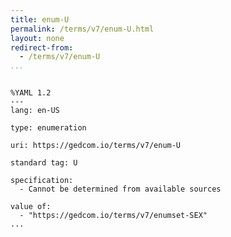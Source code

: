 ```yaml
---
title: enum-U
permalink: /terms/v7/enum-U.html
layout: none
redirect-from:
  - /terms/v7/enum-U
...
```


```

%YAML 1.2
---
lang: en-US

type: enumeration

uri: https://gedcom.io/terms/v7/enum-U

standard tag: U

specification:
  - Cannot be determined from available sources

value of:
  - "https://gedcom.io/terms/v7/enumset-SEX"
...

```
